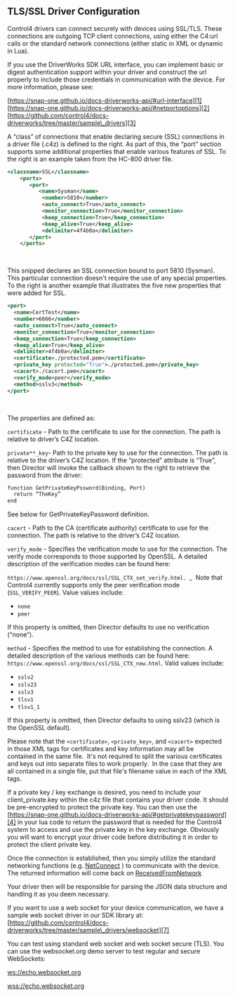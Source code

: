 ## TLS/SSL Driver Configuration

Control4 drivers can connect securely with devices using SSL/TLS. These connections are outgoing TCP client connections, using either the C4:url calls or the standard network connections (either static in XML or dynamic in Lua).

If you use the DriverWorks SDK URL interface, you can implement basic or digest authentication support within your driver and construct the url properly to include those credentials in communication with the device. For more information, please see:

[https://snap-one.github.io/docs-driverworks-api/#url-interface][1]
[https://snap-one.github.io/docs-driverworks-api/#netportoptions][2]
[https://github.com/control4/docs-driverworks/tree/master/sample\_drivers][3]

A “class” of connections that enable declaring secure (SSL) connections in a driver file (.c4z) is defined to the right. As part of this, the “port” section supports some additional properties that enable various features of SSL. To the right is an example taken from the HC-800 driver file.
 

```xml
<classname>SSL</classname>
    <ports>
       <port>
          <name>Sysman</name>
           <number>5810</number>
           <auto_connect>True</auto_connect>
           <monitor_connection>True</monitor_connection>
           <keep_connection>True</keep_connection>
           <keep_alive>True</keep_alive>
           <delimiter>4f4b0a</delimiter>
       </port>
    </ports>
```
 

This snipped declares an SSL connection bound to port 5810 (Sysman). This particular connection doesn't require the use of any special properties. To the right is another example that illustrates the five new properties that were added for SSL.
 

```xml
<port>
  <name>CertTest</name>
  <number>6666</number>
  <auto_connect>True</auto_connect>
  <monitor_connection>True</monitor_connection>
  <keep_connection>True</keep_connection>
  <keep_alive>True</keep_alive>
  <delimiter>4f4b0a</delimiter>
  <certificate>./protected.pem</certificate>
  <private_key protected="True">./protected.pem</private_key>
  <cacert>./cacert.pem</cacert>
  <verify_mode>peer</verify_mode>
  <method>sslv3</method>
</port>
```
 

The properties are defined as:

`certificate` - Path to the certificate to use for the connection. The path is relative to driver’s C4Z location.


`private**_key`- Path to the private key to use for the connection. The path is relative to the driver’s C4Z location. If the “protected” attribute is “True”, then Director will invoke the callback shown to the right to retrieve the password from the driver:

```xml
function GetPrivateKeyPssword(Binding, Port)
  return “TheKey”
end
```

See below for GetPrivateKeyPassword definition.

`cacert` - Path to the CA (certificate authority) certificate to use for the connection. The path is relative to the driver’s C4Z location.


`verify_mode` - Specifies the verification mode to use for the connection. The verify mode corresponds to those supported by OpenSSL. A detailed description of the verification modes can be found here:


 `https://www.openssl.org/docs/ssl/SSL_CTX_set_verify.html. `\_ 
Note that Control4 currently supports only the peer verification mode (`SSL_VERIFY_PEER`). Value values include:

- `none`
- `peer`


If this property is omitted, then Director defaults to use no verification (“none”).


`method` - Specifies the method to use for establishing the connection. A detailed description of the various methods can be found here: `https://www.openssl.org/docs/ssl/SSL_CTX_new.html`. Valid values include:


- `sslv2`
- `sslv23`
- `sslv3`
- `tlsv1`
- `tlsv1_1`

If this property is omitted, then Director defaults to using sslv23 (which is the OpenSSL default).


Please note that the `<certificate>`, `<private_key>`, and `<cacert>` expected in those XML tags for certificates and key information may all be contained in the same file.  It's not required to split the various certificates and keys out into separate files to work properly.  In the case that they are all contained in a single file, put that file's filename value in each of the XML tags.


If a private key / key exchange is desired, you need to include your client\_private.key within the c4z file that contains your driver code. It should be pre-encrypted to protect the private key. You can then use the [https://snap-one.github.io/docs-driverworks-api/#getprivatekeypassword][4] in your lua code to return the password that is needed for the Control4 system to access and use the private key in the key exchange. Obviously you will want to encrypt your driver code before distributing it in order to protect the client private key.

Once the connection is established, then you simply utilize the standard networking functions (e.g. [NetConnect][5] ) to communicate with the device. The returned information will come back on [ReceivedFromNetwork][6]

Your driver then will be responsible for parsing the JSON data structure and handling it as you deem necessary.

If you want to use a web socket for your device communication, we have a sample web socket driver in our SDK library at:
[https://github.com/control4/docs-driverworks/tree/master/sample\_drivers/websocket][7]

You can test using standard web socket and web socket secure (TLS). You can use the websocket.org demo server to test regular and secure WebSockets:

[ws://echo.websocket.org][8]

[wss://echo.websocket.org][9]

[1]:	https://snap-one.github.io/docs-driverworks-api/#url-interface
[2]:	https://snap-one.github.io/docs-driverworks-api/#serial-and-network-interface-netportoptions
[3]:	https://github.com/control4/docs-driverworks/tree/master/sample_drivers
[4]:	https://snap-one.github.io/docs-driverworks-api/#miscellaneous-interface-getprivatekeypassword "GetPrivatekeyPassword API"
[5]:	https://snap-one.github.io/docs-driverworks-api/#serial-and-network-interface-netconnect
[6]:	https://snap-one.github.io/docs-driverworks-api/#serial-and-network-interface-receivedfromnetwork
[7]:	https://github.com/control4/docs-driverworks/tree/master/sample_drivers/websocket
[8]:	ws://echo.websocket.org
[9]:	wss://echo.websocket.org